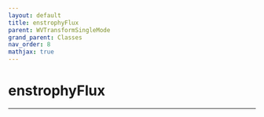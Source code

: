 ```yaml
---
layout: default
title: enstrophyFlux
parent: WVTransformSingleMode
grand_parent: Classes
nav_order: 8
mathjax: true
---
```


#  enstrophyFlux




---

